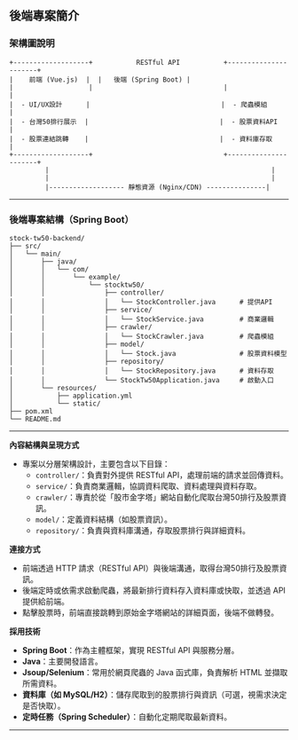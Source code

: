 ## 後端專案簡介


### 架構圖說明

```plaintext
+-------------------+           RESTful API           +----------------------+
|    前端 (Vue.js)  |  |   後端 (Spring Boot) |
|                   |                                 |                      |
|  - UI/UX設計      |                                 |  - 爬蟲模組           |
|  - 台灣50排行展示  |                                 |  - 股票資料API        |
|  - 股票連結跳轉    |                                 |  - 資料庫存取         |
+-------------------+                                 +----------------------+
         |                                                        |
         |                                                        |
         |------------------- 靜態資源 (Nginx/CDN) ---------------|
```

---


### 後端專案結構（Spring Boot）

```plaintext
stock-tw50-backend/
├── src/
│   └── main/
│       ├── java/
│       │   └── com/
│       │       └── example/
│       │           └── stocktw50/
│       │               ├── controller/
│       │               │   └── StockController.java      # 提供API
│       │               ├── service/
│       │               │   └── StockService.java         # 商業邏輯
│       │               ├── crawler/
│       │               │   └── StockCrawler.java         # 爬蟲模組
│       │               ├── model/
│       │               │   └── Stock.java                # 股票資料模型
│       │               ├── repository/
│       │               │   └── StockRepository.java      # 資料存取
│       │               └── StockTw50Application.java     # 啟動入口
│       └── resources/
│           ├── application.yml
│           └── static/
├── pom.xml
└── README.md
```

---




**內容結構與呈現方式**

- 專案以分層架構設計，主要包含以下目錄：
    - `controller/`：負責對外提供 RESTful API，處理前端的請求並回傳資料。
    - `service/`：負責商業邏輯，協調資料爬取、資料處理與資料存取。
    - `crawler/`：專責於從「股市金字塔」網站自動化爬取台灣50排行及股票資訊。
    - `model/`：定義資料結構（如股票資訊）。
    - `repository/`：負責與資料庫溝通，存取股票排行與詳細資料。

**連接方式**

- 前端透過 HTTP 請求（RESTful API）與後端溝通，取得台灣50排行及股票資訊。
- 後端定時或依需求啟動爬蟲，將最新排行資料存入資料庫或快取，並透過 API 提供給前端。
- 點擊股票時，前端直接跳轉到原始金字塔網站的詳細頁面，後端不做轉發。

**採用技術**

- **Spring Boot**：作為主體框架，實現 RESTful API 與服務分層。
- **Java**：主要開發語言。
- **Jsoup/Selenium**：常用於網頁爬蟲的 Java 函式庫，負責解析 HTML 並擷取所需資料。
- **資料庫（如 MySQL/H2）**：儲存爬取到的股票排行與資訊（可選，視需求決定是否快取）。
- **定時任務（Spring Scheduler）**：自動化定期爬取最新資料。



---
